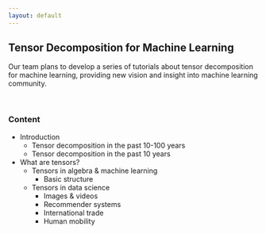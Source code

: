 ```yaml
---
layout: default
---
```


## Tensor Decomposition for Machine Learning

Our team plans to develop a series of tutorials about tensor decomposition for machine learning, providing new vision and insight into machine learning community.

<br>

### Content

- Introduction
  - Tensor decomposition in the past 10-100 years
  - Tensor decomposition in the past 10 years
- What are tensors?
  - Tensors in algebra & machine learning
    - Basic structure
  - Tensors in data science
    - Images & videos
    - Recommender systems
    - International trade
    - Human mobility




<br>